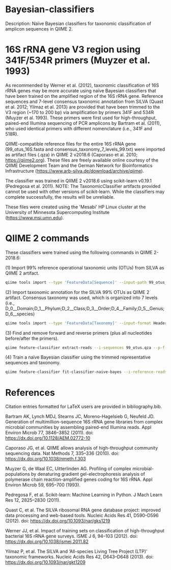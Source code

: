 # Bayesian-classifiers
Description: Naïve Bayesian classifiers for taxonomic classification of amplicon sequences in QIIME 2.

# 16S rRNA gene V3 region using 341F/534R primers (Muyzer et al. 1993)
As recommended by Werner et al. (2012), taxonomic classification of 16S rRNA genes may be more accurate using naïve Bayesian classifiers that have been trained on the amplified region of the 16S rRNA gene. Reference sequences and 7-level consensus taxonomic annotation from SILVA (Quast et al. 2012; Yilmaz et al. 2013) are provided that have been trimmed to the V3 region (~170 to 200 bp) via amplification by primers 341F and 534R (Muyzer et al. 1993). These primers were first used for high-throughput, paired-end Illumina sequencing of PCR amplicons by Bartram et al. (2011), who used identical primers with different nomenclature (i.e., 341F and 518R).

QIIME-compatible reference files for the entire 16S rRNA gene (99_otus_16S.fasta and consensus_taxonomy_7_levels_99.txt) were imported as artifact files (.qza) in QIIME 2 v2018.6 (Caporaso et al. 2010; https://qiime2.org). These files are freely available online courtesy of the QIIME Development Team and the German Network for Bioinformatics Infrastructure (https://www.arb-silva.de/download/archive/qiime).

The classifier was trained in QIIME 2 v2018.6 using scikit-learn v0.19.1 (Pedregosa et al. 2011). NOTE: The TaxonomicClassifier artifacts provided cannot be used with other versions of scikit-learn. While the classifiers may complete successfully, the results will be unreliable.

These files were created using the 'Mesabi' HP Linux cluster at the University of Minnesota Supercomputing Institute (https://www.msi.umn.edu).

# QIIME 2 commands
These classifiers were trained using the following commands in QIIME 2-2018.6:

(1) Import 99% reference operational taxonomic units (OTUs) from SILVA as QIIME 2 artifact.
~~~bash
qiime tools import --type 'FeatureData[Sequence]' --input-path 99_otus_16S.fasta --output-path 99_otus.qza
~~~
(2) Import taxonomic annotation for the SILVA 99% OTUs as QIIME 2 artifact. Consensus taxonomy was used, which is organized into 7 levels (i.e., D_0__Domain;D_1__Phylum;D_2__Class;D_3__Order;D_4__Family;D_5__Genus;D_6__species)
~~~bash
qiime tools import --type 'FeatureData[Taxonomy]' --input-format HeaderlessTSVTaxonomyFormat --input-path consensus_taxonomy_7_levels_99.txt --output-path consensus_taxonomy_7_levels_99.qza
~~~
(3) Find and remove forward and reverse primers (plus all nucleotides before/after the primers).
~~~bash
qiime feature-classifier extract-reads --i-sequences 99_otus.qza --p-f-primer CCTACGGGAGGCAGCAG --p-r-primer ATTACCGCGGCTGCTGG --o-reads 99_otus_V3.qza
~~~
(4) Train a naïve Bayesian classifier using the trimmed representative sequences and taxonomy.
~~~bash
qiime feature-classifier fit-classifier-naive-bayes --i-reference-reads 99_otus_V3.qza --i-reference-taxonomy consensus_taxonomy_7_levels_99.qza --o-classifier 99_otus_V3_classifier.qza
~~~

# References
Citation entries formatted for LaTeX users are provided in bibliography.bib.

Bartram AK, Lynch MDJ, Stearns JC, Moreno-Hagelsieb G, Neufeld JD. Generation of multimillion-sequence 16S rRNA gene libraries from complex microbial communities by assembling paired-end Illumina reads. Appl Environ Microb 77, 3846–3852 (2011). doi: https://dx.doi.org/10.1128/AEM.02772-10

Caporaso JG, et al. QIIME allows analysis of high-throughput community sequencing data. Nat Methods 7, 335–336 (2010). doi: https://dx.doi.org/10.1038/nmeth.f.303

Muyzer G, de Waal EC, Uitterlinden AG. Profiling of complex microbial-populations by denaturing gradient gel-electrophoresis analysis of polymerase chain reaction-amplified genes coding for 16S rRNA. Appl Environ Microb 59, 695–700 (1993).

Pedregosa F, et al. Scikit-learn: Machine Learning in Python. J Mach Learn Res 12, 2825–2830 (2011).

Quast C, et al. The SILVA ribosomal RNA gene database project: improved data processing and web-based tools. Nucleic Acids Res 41, D590–D596 (2012). doi: https://dx.doi.org/10.1093/nar/gks1219

Werner JJ, et al. Impact of training sets on classification of high-throughput bacterial 16S rRNA gene surveys. ISME J 6, 94–103 (2012). doi: https://dx.doi.org/10.1038/ismej.2011.82

Yilmaz P, et al. The SILVA and ‘All-species Living Tree Project (LTP)’ taxonomic frameworks. Nucleic Acids Res 42, D643–D648 (2013). doi: https://dx.doi.org/10.1093/nar/gkt1209
